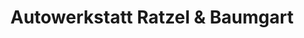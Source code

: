 ---
title: "Autowerkstatt Ratzel & Baumgart"
url: /forst/autowerkstatt-ratzel-und-baumgart/
shop: Autowerkstatt
---